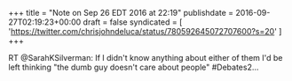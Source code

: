 +++
title = "Note on Sep 26 EDT 2016 at 22:19"
publishdate = 2016-09-27T02:19:23+00:00
draft = false
syndicated = [ 'https://twitter.com/chrisjohndeluca/status/780592645072707600?s=20' ]
+++

RT @SarahKSilverman: If I didn't know anything about either of them I'd be left thinking "the dumb guy doesn't care about people" #Debates2…
